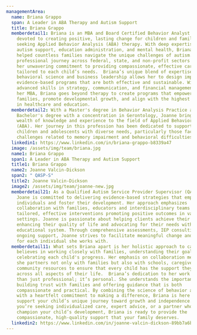 ```yaml
---
managementArea:
  name: Briana Grappo
  span: A Leader in ABA Therapy and Autism Support
  title: Briana Grappo
  memberdetail1: Briana is an MBA and Board Certified Behavior Analyst (BCBA)
    devoted to creating positive, lasting change for children and families
    seeking Applied Behavior Analysis (ABA) therapy. With deep expertise in
    autism support, education administration, and mental health, Briana has
    helped countless families navigate the unique challenges of autism. Her
    professional journey across federal, state, and non-profit sectors reflects
    her unwavering commitment to providing compassionate, effective care
    tailored to each child’s needs.  Briana’s unique blend of expertise in
    behavioral science and business leadership allows her to design impactful,
    evidence-based programs that are both effective and sustainable. With
    advanced skills in strategy, communication, and financial management from
    her MBA, Briana goes beyond therapy to create programs that empower
    families, promote developmental growth, and align with the highest standards
    in healthcare and education.
  memberdetail2: With a Master's degree in Behavior Analysis Practice and a
    Bachelor's degree with a concentration in Gerontology, Joanne brings a
    wealth of knowledge and experience to the field of Applied Behavior Analysis
    (ABA). Her journey in this profession has been dedicated to supporting
    children and adolescents with diverse needs, particularly those facing
    challenges related to memory impairment and behavioral difficulties.
  linkedin1: https://www.linkedin.com/in/briana-grappo-b8339a47
  image: /assets/img/team/briana.jpg
  name1: Briana Grappo
  span1: A Leader in ABA Therapy and Autism Support
  title1: Briana Grappo
  name2: Joanne Valcin-Dickson
  span2: " QASP-S"
  title2: Joanne Valcin-Dickson
  image2: /assets/img/team/joanne-new.jpg
  memberdetail21: As a Qualified Autism Service Provider Supervisor (QASP-S),
    Joane is committed to delivering evidence-based strategies that empower
    individuals and foster their development. Her approach emphasizes
    collaboration with families, educators and interdisciplinary teams to create
    tailored, effective interventions promoting positive outcomes in various
    settings. Joanne is passionate about helping clients achieve their goals,
    enhancing their quality of life and advocating for their needs within the
    educational system. Through comprehensive assessments, IEP consulting and
    ongoing support, Joanne strives to facilitate meaningful change and growth
    for each individual she works with.
  memberdetail11: What sets Briana apart is her holistic approach to care—she
    believes in working closely with families, understanding their goals, and
    celebrating each child's progress. Her emphasis on collaboration means that
    she partners not only with families but also with schools, caregivers, and
    community resources to ensure that every child has the support they need
    across all aspects of their life.  Briana’s dedication to her work is more
    than just professional; it’s personal. She understands the importance of
    building trust with families and offering guidance that is both
    compassionate and practical. By combining the science of behavior analysis
    with a heartfelt commitment to making a difference, Briana is here to
    support your child’s unique journey toward growth and independence.  Whether
    you’re seeking individualized care, expert advice, or a partner who will
    champion your child’s development, Briana is ready to provide the
    compassionate, high-quality support that your family deserves.
  linkedin2: https://www.linkedin.com/in/joanne-valcin-dickson-89bb7a6b
---
```

